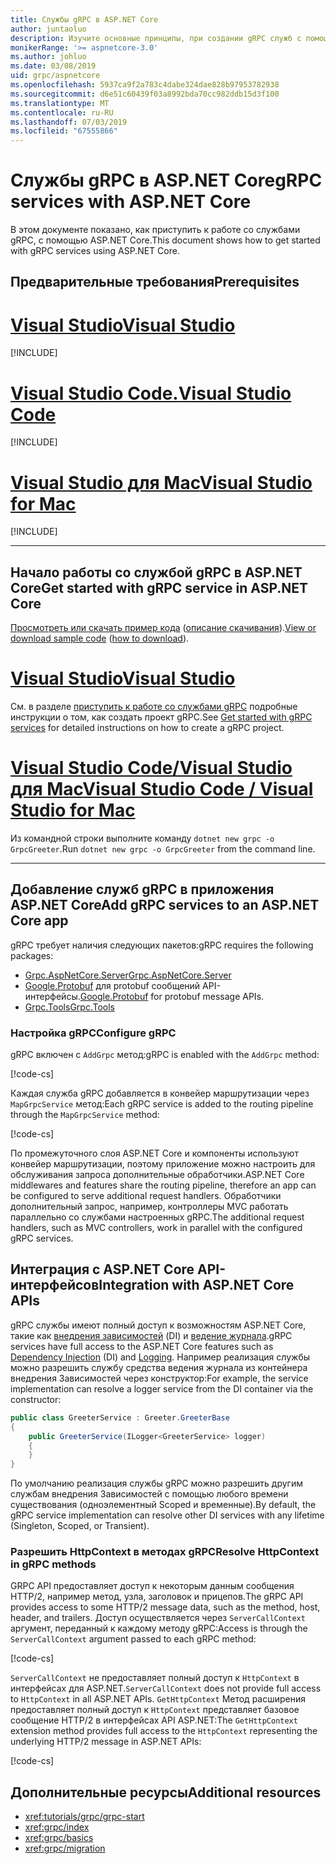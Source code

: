 ```yaml
---
title: Службы gRPC в ASP.NET Core
author: juntaoluo
description: Изучите основные принципы, при создании gRPC служб с помощью ASP.NET Core.
monikerRange: '>= aspnetcore-3.0'
ms.author: johluo
ms.date: 03/08/2019
uid: grpc/aspnetcore
ms.openlocfilehash: 5937ca9f2a783c4dabe324dae828b97953782938
ms.sourcegitcommit: d6e51c60439f03a8992bda70cc982ddb15d3f100
ms.translationtype: MT
ms.contentlocale: ru-RU
ms.lasthandoff: 07/03/2019
ms.locfileid: "67555866"
---
```

# <a name="grpc-services-with-aspnet-core"></a><span data-ttu-id="fc460-103">Службы gRPC в ASP.NET Core</span><span class="sxs-lookup"><span data-stu-id="fc460-103">gRPC services with ASP.NET Core</span></span>

<span data-ttu-id="fc460-104">В этом документе показано, как приступить к работе со службами gRPC, с помощью ASP.NET Core.</span><span class="sxs-lookup"><span data-stu-id="fc460-104">This document shows how to get started with gRPC services using ASP.NET Core.</span></span>

## <a name="prerequisites"></a><span data-ttu-id="fc460-105">Предварительные требования</span><span class="sxs-lookup"><span data-stu-id="fc460-105">Prerequisites</span></span>

# <a name="visual-studiotabvisual-studio"></a>[<span data-ttu-id="fc460-106">Visual Studio</span><span class="sxs-lookup"><span data-stu-id="fc460-106">Visual Studio</span></span>](#tab/visual-studio)

[!INCLUDE[](~/includes/net-core-prereqs-vs-3.0.md)]

# <a name="visual-studio-codetabvisual-studio-code"></a>[<span data-ttu-id="fc460-107">Visual Studio Code.</span><span class="sxs-lookup"><span data-stu-id="fc460-107">Visual Studio Code</span></span>](#tab/visual-studio-code)

[!INCLUDE[](~/includes/net-core-prereqs-vsc-3.0.md)]

# <a name="visual-studio-for-mactabvisual-studio-mac"></a>[<span data-ttu-id="fc460-108">Visual Studio для Mac</span><span class="sxs-lookup"><span data-stu-id="fc460-108">Visual Studio for Mac</span></span>](#tab/visual-studio-mac)

[!INCLUDE[](~/includes/net-core-prereqs-mac-3.0.md)]

---

## <a name="get-started-with-grpc-service-in-aspnet-core"></a><span data-ttu-id="fc460-109">Начало работы со службой gRPC в ASP.NET Core</span><span class="sxs-lookup"><span data-stu-id="fc460-109">Get started with gRPC service in ASP.NET Core</span></span>

<span data-ttu-id="fc460-110">[Просмотреть или скачать пример кода](https://github.com/aspnet/AspNetCore.Docs/tree/master/aspnetcore/tutorials/grpc/grpc-start/sample) ([описание скачивания](xref:index#how-to-download-a-sample)).</span><span class="sxs-lookup"><span data-stu-id="fc460-110">[View or download sample code](https://github.com/aspnet/AspNetCore.Docs/tree/master/aspnetcore/tutorials/grpc/grpc-start/sample) ([how to download](xref:index#how-to-download-a-sample)).</span></span>

# <a name="visual-studiotabvisual-studio"></a>[<span data-ttu-id="fc460-111">Visual Studio</span><span class="sxs-lookup"><span data-stu-id="fc460-111">Visual Studio</span></span>](#tab/visual-studio)

<span data-ttu-id="fc460-112">См. в разделе [приступить к работе со службами gRPC](xref:tutorials/grpc/grpc-start) подробные инструкции о том, как создать проект gRPC.</span><span class="sxs-lookup"><span data-stu-id="fc460-112">See [Get started with gRPC services](xref:tutorials/grpc/grpc-start) for detailed instructions on how to create a gRPC project.</span></span>

# <a name="visual-studio-code--visual-studio-for-mactabvisual-studio-codevisual-studio-mac"></a>[<span data-ttu-id="fc460-113">Visual Studio Code/Visual Studio для Mac</span><span class="sxs-lookup"><span data-stu-id="fc460-113">Visual Studio Code / Visual Studio for Mac</span></span>](#tab/visual-studio-code+visual-studio-mac)

<span data-ttu-id="fc460-114">Из командной строки выполните команду `dotnet new grpc -o GrpcGreeter`.</span><span class="sxs-lookup"><span data-stu-id="fc460-114">Run `dotnet new grpc -o GrpcGreeter` from the command line.</span></span>

---

## <a name="add-grpc-services-to-an-aspnet-core-app"></a><span data-ttu-id="fc460-115">Добавление служб gRPC в приложения ASP.NET Core</span><span class="sxs-lookup"><span data-stu-id="fc460-115">Add gRPC services to an ASP.NET Core app</span></span>

<span data-ttu-id="fc460-116">gRPC требует наличия следующих пакетов:</span><span class="sxs-lookup"><span data-stu-id="fc460-116">gRPC requires the following packages:</span></span>

* [<span data-ttu-id="fc460-117">Grpc.AspNetCore.Server</span><span class="sxs-lookup"><span data-stu-id="fc460-117">Grpc.AspNetCore.Server</span></span>](https://www.nuget.org/packages/Grpc.AspNetCore.Server)
* <span data-ttu-id="fc460-118">[Google.Protobuf](https://www.nuget.org/packages/Google.Protobuf/) для protobuf сообщений API-интерфейсы.</span><span class="sxs-lookup"><span data-stu-id="fc460-118">[Google.Protobuf](https://www.nuget.org/packages/Google.Protobuf/) for protobuf message APIs.</span></span>
* [<span data-ttu-id="fc460-119">Grpc.Tools</span><span class="sxs-lookup"><span data-stu-id="fc460-119">Grpc.Tools</span></span>](https://www.nuget.org/packages/Grpc.Tools/)

### <a name="configure-grpc"></a><span data-ttu-id="fc460-120">Настройка gRPC</span><span class="sxs-lookup"><span data-stu-id="fc460-120">Configure gRPC</span></span>

<span data-ttu-id="fc460-121">gRPC включен с `AddGrpc` метод:</span><span class="sxs-lookup"><span data-stu-id="fc460-121">gRPC is enabled with the `AddGrpc` method:</span></span>

[!code-cs[](~/tutorials/grpc/grpc-start/sample/GrpcGreeter/Startup.cs?name=snippet&highlight=7)]

<span data-ttu-id="fc460-122">Каждая служба gRPC добавляется в конвейер маршрутизации через `MapGrpcService` метод:</span><span class="sxs-lookup"><span data-stu-id="fc460-122">Each gRPC service is added to the routing pipeline through the `MapGrpcService` method:</span></span>

[!code-cs[](~/tutorials/grpc/grpc-start/sample/GrpcGreeter/Startup.cs?name=snippet&highlight=24)]

<span data-ttu-id="fc460-123">По промежуточного слоя ASP.NET Core и компоненты используют конвейер маршрутизации, поэтому приложение можно настроить для обслуживания запроса дополнительные обработчики.</span><span class="sxs-lookup"><span data-stu-id="fc460-123">ASP.NET Core middlewares and features share the routing pipeline, therefore an app can be configured to serve additional request handlers.</span></span> <span data-ttu-id="fc460-124">Обработчики дополнительный запрос, например, контроллеры MVC работать параллельно со службами настроенных gRPC.</span><span class="sxs-lookup"><span data-stu-id="fc460-124">The additional request handlers, such as MVC controllers, work in parallel with the configured gRPC services.</span></span>

## <a name="integration-with-aspnet-core-apis"></a><span data-ttu-id="fc460-125">Интеграция с ASP.NET Core API-интерфейсов</span><span class="sxs-lookup"><span data-stu-id="fc460-125">Integration with ASP.NET Core APIs</span></span>

<span data-ttu-id="fc460-126">gRPC службы имеют полный доступ к возможностям ASP.NET Core, такие как [внедрения зависимостей](xref:fundamentals/dependency-injection) (DI) и [ведение журнала](xref:fundamentals/logging/index).</span><span class="sxs-lookup"><span data-stu-id="fc460-126">gRPC services have full access to the ASP.NET Core features such as [Dependency Injection](xref:fundamentals/dependency-injection) (DI) and [Logging](xref:fundamentals/logging/index).</span></span> <span data-ttu-id="fc460-127">Например реализация службы можно разрешить службу средства ведения журнала из контейнера внедрения Зависимостей через конструктор:</span><span class="sxs-lookup"><span data-stu-id="fc460-127">For example, the service implementation can resolve a logger service from the DI container via the constructor:</span></span>

```csharp
public class GreeterService : Greeter.GreeterBase
{
    public GreeterService(ILogger<GreeterService> logger)
    {
    }
}
```

<span data-ttu-id="fc460-128">По умолчанию реализация службы gRPC можно разрешить другим службам внедрения Зависимостей с помощью любого времени существования (одноэлементный Scoped и временные).</span><span class="sxs-lookup"><span data-stu-id="fc460-128">By default, the gRPC service implementation can resolve other DI services with any lifetime (Singleton, Scoped, or Transient).</span></span>

### <a name="resolve-httpcontext-in-grpc-methods"></a><span data-ttu-id="fc460-129">Разрешить HttpContext в методах gRPC</span><span class="sxs-lookup"><span data-stu-id="fc460-129">Resolve HttpContext in gRPC methods</span></span>

<span data-ttu-id="fc460-130">GRPC API предоставляет доступ к некоторым данным сообщения HTTP/2, например метод, узла, заголовок и прицепов.</span><span class="sxs-lookup"><span data-stu-id="fc460-130">The gRPC API provides access to some HTTP/2 message data, such as the method, host, header, and trailers.</span></span> <span data-ttu-id="fc460-131">Доступ осуществляется через `ServerCallContext` аргумент, переданный к каждому методу gRPC:</span><span class="sxs-lookup"><span data-stu-id="fc460-131">Access is through the `ServerCallContext` argument passed to each gRPC method:</span></span>

[!code-cs[](~/tutorials/grpc/grpc-start/sample/GrpcGreeter/Services/GreeterService.cs?highlight=3-4&name=snippet)]

<span data-ttu-id="fc460-132">`ServerCallContext` не предоставляет полный доступ к `HttpContext` в интерфейсах для ASP.NET.</span><span class="sxs-lookup"><span data-stu-id="fc460-132">`ServerCallContext` does not provide full access to `HttpContext` in all ASP.NET APIs.</span></span> <span data-ttu-id="fc460-133">`GetHttpContext` Метод расширения предоставляет полный доступ к `HttpContext` представляет базовое сообщение HTTP/2 в интерфейсах API ASP.NET:</span><span class="sxs-lookup"><span data-stu-id="fc460-133">The `GetHttpContext` extension method provides full access to the `HttpContext` representing the underlying HTTP/2 message in ASP.NET APIs:</span></span>

[!code-cs[](~/tutorials/grpc/grpc-start/sample/GrpcGreeter/Services/GreeterService.cs?name=snippet)]

## <a name="additional-resources"></a><span data-ttu-id="fc460-134">Дополнительные ресурсы</span><span class="sxs-lookup"><span data-stu-id="fc460-134">Additional resources</span></span>

* <xref:tutorials/grpc/grpc-start>
* <xref:grpc/index>
* <xref:grpc/basics>
* <xref:grpc/migration>
